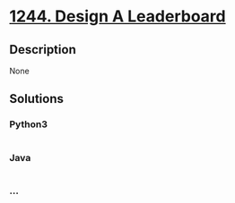 # [1244. Design A Leaderboard](https://leetcode.com/problems/design-a-leaderboard)

## Description
None


## Solutions


### Python3

```python

```

### Java

```java

```

### ...
```

```
